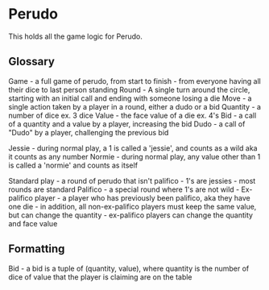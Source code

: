 # Perudo

This holds all the game logic for Perudo.


## Glossary
Game - a full game of perudo, from start to finish - from everyone having all their dice to last person standing
Round - A single turn around the circle, starting with an initial call and ending with someone losing a die
Move - a single action taken by a player in a round, either a dudo or a bid
    Quantity - a number of dice ex. 3 dice
    Value - the face value of a die ex. 4's
    Bid - a call of a quantity and a value by a player, increasing the bid
    Dudo - a call of "Dudo" by a player, challenging the previous bid
    
Jessie - during normal play, a 1 is called a 'jessie', and counts as a wild aka it counts as any number
Normie - during normal play, any value other than 1 is called a 'normie' and counts as itself

Standard play - a round of perudo that isn't palifico
    - 1's are jessies
    - most rounds are standard
Palifico - a special round where 1's are not wild
    - Ex-palifico player - a player who has previously been palifico, aka they have one die
    - in addition, all non-ex-palifico players must keep the same value, but can change the quantity
    - ex-palifico players can change the quantity and face value 




## Formatting

Bid - a bid is a tuple of (quantity, value), where quantity is the number of dice of value that the player is claiming are on the table
